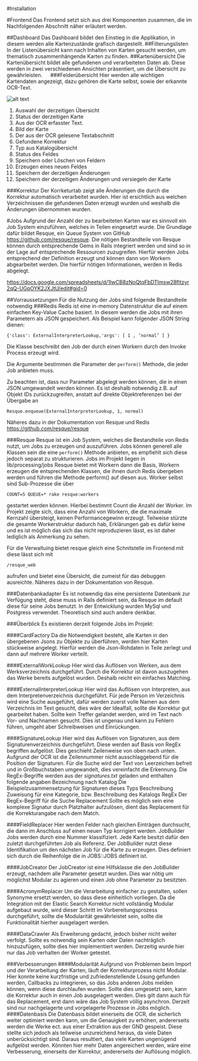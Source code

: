 #Installation


#Frontend 
Das Frontend setzt sich aus drei Komponenten zusammen, die im Nachfolgenden Abschnitt näher erläutert werden.

##Dashboard
Das Dashboard bildet den Einstieg in die Applikation, in diesem werden alle Kartenzustände grafisch dargestellt.
##Filterungslisten 
In der Listenübersicht kann nach Inhalten von Karten gesucht werden, um thematisch zusammenhängende Karten zu finden.
##Kartenübersicht
Die Kartenübersicht bildet alle gefundenen und verarbeiteten  Daten ab. Diese werden in zwei verschiedenen Ansichten präsentiert, um die Übersicht zu gewährleisten.
 
###Felderübersicht
Hier werden alle wichtigen Kartendaten angezeigt, dazu gehören die Karte selbst, sowie der erkannte OCR-Text. 

![alt text](https://raw.githubusercontent.com/kaphka/htwmusik/f7524b64e9d6b3f16725bdc42d2a4883f52b56d7/bilder/frontend.jpg "Frontend 1")

1. Auswahl der derzeitigen Übersicht
2. Status der derzeitigen Karte
3. Aus der OCR erfasster Text.
4. Bild der Karte
5. Der aus der OCR gelesene Textabschnitt
6. Gefundene Korrektur
7. Typ aus Katalogübersicht
8. Status des Feldes
9. Speichern oder Löschen von Feldern
10. Erzeugen eines neuen Feldes
11. Speichern der derzeitigen Änderungen
12. Speichern der derzeitigen Änderungen und versiegeln der Karte

###Korrektur
Der Korrketurtab zeigt alle Änderungen die durch die Korrektur automatisch verarbeitet wurden. Hier ist ersichtlich aus welchen Verzeichnissen die gefundenen Daten erzeugt wurden und weshalb die Änderungen übernommen wurden.


#Jobs
Aufgrund der Anzahl der zu bearbeiteten Karten war es sinnvoll ein Job System einzuführen, welches in Teilen eingesetzt wurde.
Die Grundlage dafür bildet Resque, ein Queue System von GitHub https://github.com/resque/resque. Die nötigen Bestandteile von  Resque können durch entsprechende Gems in Rails integriert werden und sind so in der Lage auf entsprechende Ressourcen zuzugreifen.
Hierfür werden Jobs entsprechend der Definition erzeugt und können dann von Workern abgearbeitet werden. Die hierfür nötigen Informationen, werden in Redis abgelegt.

https://docs.google.com/spreadsheets/d/1IwCB8zNoQtqFbDTImsw28fltzyr2qQ-UGqOYK2JXJtU/edit#gid=0

##Vorraussetzungen
Für die Nutzung der Jobs sind folgende Bestandteile notwendig
###Redis 
Redis ist eine in-memory Datenstruktur die auf einem einfachen Key-Value Cache basiert. In diesem werden die Jobs mit ihren Parametern als JSON gespeichert.
Als Beispiel kann folgender JSON String dienen:

`{'class': ExternalInterpreterLookup,'args': [ 1 , ‘normal’ ] }`

Die Klasse beschreibt den Job der durch einen Workern durch den Invoke Process erzeugt wird.

Die Argumente bestimmen die Parameter der `perform()` Methode, die jeder Job anbieten muss.

Zu beachten ist, dass nur Parameter abgelegt werden können, die in einen JSON umgewandelt  werden können. Es ist deshalb notwendig z.B. auf Objekt IDs zurückzugreifen, anstatt auf direkte Objektreferenzen bei der Übergabe an 

`Resque.enqueue(ExternalInterpreterLookup, 1, normal)`

Näheres dazu in der Dokumentation von Resque und Redis https://github.com/resque/resque


###Resque
Resque ist ein Job System, welches die Bestandteile von Redis nutzt, um Jobs zu erzeugen und auszuführen.
Jobs können generell alle Klassen sein die eine `perform()` Methode anbieten, es empfiehlt sich diese jedoch separat zu strukturieren. 
Jobs im Projekt liegen in lib/processing/jobs
Resque bietet mit Workern dann die Basis, Workern erzeugen die entsprechenden Klassen, die ihnen durch Redis übergeben werden und führen die Methode perform() auf diesen aus.
Worker selbst sind Sub-Prozesse die über 

`COUNT=5 QUEUE=* rake resque:workers`

gestartet werden können. Hierbei bestimmt Count die Anzahl der Worker. Im Projekt zeigte sich, dass eine Anzahl von Workern, die die maximale Kernzahl übersteigt, keinen Performancegewinn erzeugt. Teilweise stürzte die gesamte Workerstruktur dadurch hab, Erklärungen gab es dafür keine und es ist möglich das sich das nicht reproduzieren lässt, es ist daher lediglich als Anmerkung zu sehen.

Für die Verwaltuing bietet resque gleich eine Schnitstelle im Frontend mit diese lässt sich mit 

`/resque_web`

aufrufen und bietet eine Übersicht, die zumeist für das debuggen ausreichte. Näheres dazu in der Dokumentation von Resque.

###Datenbankadapter
Es ist notwendig das eine persistente Datenbank zur Verfügung steht, diese muss in Rails definiert sein, da Resque im default diese für seine Jobs benutzt. 
In der Entwicklung wurden MySql und Postgress verwendet. Theoretisch sind auch andere denkbar. 

###Überblick
Es existieren derzeit folgende Jobs im Projekt:

####CardFactory
Da die Notwendigkeit besteht,  alle Karten in den übergebenen Jsons zu Objekte zu überführen, werden hier Karten stückweise angelegt. Hierfür werden die Json-Rohdaten in Teile zerlegt und dann auf mehrere Worker verteilt.

####ExternalWorkLookup
Hier wird das Auflösen von Werken, aus dem Werksverzeichnis durchgeführt. Durch die Korrektur ist davon auszugehen das Werke bereits aufgelöst wurden. Deshalb reicht ein einfaches Matching.

####ExternalInterpreterLookup
Hier wird das Auflösen von Interpreten, aus dem Interpretenverzeichnis durchgeführt.
Für jede Person im Verzeichnis wird eine Suche ausgeführt, dafür werden zuerst volle Namen aus dem Verzeichnis im Text gesucht, dies wäre der Idealfall, sollte die Korrektur gut gearbeitet haben.
Sollte kein Treffer gelandet werden, wird im Text nach Vor- und Nachnamen gesucht.  Dies ist ungenau und kann zu Fehlern führen, umgeht aber Schreibweisen und Einrückungen.

####SignatureLookup
Hier wird das Auflösen von Signaturen, aus dem Signaturenverzeichnis durchgeführt. Diese werden auf Basis von RegEx begriffen aufgelöst. Dies geschieht Zeilenweise von oben nach unten. Aufgrund der OCR ist die Zeilennummer nicht ausschlaggebend für die Position der Signaturen. Für die Suche wird der Text von Leerzeichen befreit und in Großbuchstaben umgewandelt, dies vereinfacht die Erkennung.
Die RegEx-Begriffe werden aus der *signatures.txt* geladen und enthalten folgende angaben
Bezeichnung nach Katalog
Die Beispielzusammensetzung für Signaturen dieses Typs
Beschreibung
Zuweisung für eine Kategorie, bzw. Beschreibung des Katalogs
RegEx
Der RegEx-Begriff für die Suche
Replacement
Sollte es möglich sein eine komplexe Signatur durch Platzhalter aufzulösen, dient das Replacement für die Korrekturangabe nach dem Match.
 

####FieldReplacer
Hier werden Felder nach gleichen Einträgen durchsucht, die dann im Anschluss auf einen neuen Typ korrigiert werden.
JobBuilder
Jobs werden durch eine Nummer klassifiziert. Jede Karte besitzt dafür den zuletzt durchgeführten Job als Referenz. Der JobBuilder nutzt diese Identifikation um den nächsten Job für die Karte zu erzeugen. Dies definiert sich durch die Reihenfolge die in JOBS::JOBS definiert ist.

####JobCreator
Der JobCreator ist eine Hilfsklasse die den JobBuilder erzeugt, nachdem alle Parameter gesetzt wurden. Dies war nötig um möglichst Modular zu agieren und einen Job ohne Parameter zu besitzten.


####AcronymReplacer
Um die Verarbeitung einfacher zu gestalten, sollen Synonyme ersetzt werden, so dass diese einheitlich vorliegen. Da die Integration mit der Elastic Search Korrektur nicht vollständig Modular aufgebaut wurde, wird dieser Schritt im Vorbereitungsprozess durchgeführt, sollte die Modularität gewährleistet sein, sollte die Funktionalität hierher ausgelagert werden.

####DataCrawler
Als Erweiterung gedacht, jedoch bisher nicht weiter verfolgt. Sollte es notwendig sein Karten oder Daten nachträglich hinzuzufügen, sollte dies hier implementiert werden. Derzeitig wurde hier nur das Job verhalten der Worker getestet.


###Verbesserungen
####Modularität
Aufgrund von Problemen beim Import und der Verarbeitung der Karten, läuft der Korrekturprozess nicht Modular. Hier konnte keine kurzfristige und zufriedenstellende Lösung gefunden werden, Callbacks zu integrieren, so das Jobs anderen Jobs melden können, wenn diese durchlaufen wurden. Sollte dies umgesetzt sein, kann die Korrektur auch in einen Job ausgelagert werden. Dies gilt dann auch für das Replacement, erst dann wäre das Job System völlig asynchron. Derzeit sind nur nachgelagerte und vorgelagerte Prozesse in Jobs möglich.
####Datenbasis
Die Datenbasis bildet einerseits die OCR, die sicherlich weiter optimiert werden kann, um die Genauigkeit zu erhöhen, andererseits werden die Werke ect. aus einer Extraktion aus der GND gespeist. Diese stellte sich jedoch als teilweise unzureichend heraus, da viele Daten unberücksichtigt sind. Daraus resultiert, das viele Karten ungenügend aufgelöst werden. Könnten hier mehr Daten angereichert werden, wäre eine Verbesserung, einerseits der Korrektur, andererseits der Auflösung möglich.

